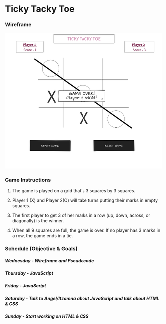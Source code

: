 # Ticky Tacky Toe

### Wireframe
![wireframe](./Wireframe/wireframe.png)

### Game Instructions 
1. The game is played on a grid that's 3 squares by 3 squares.

2. Player 1 (X) and Player 2(O) will take turns putting their marks in empty squares.

3. The first player to get 3 of her marks in a row (up, down, across, or diagonally) is the winner.

4. When all 9 squares are full, the game is over. If no player has 3 marks in a row, the game ends in a tie.

### Schedule (Objective &  Goals)
##### Wednesday - Wireframe and Pseudocode
##### Thursday - JavaScript
##### Friday - JavaScript
##### Saturday - Talk to Angel/Itzamna about JavaScript and talk about HTML & CSS
##### Sunday - Start working on HTML & CSS 

